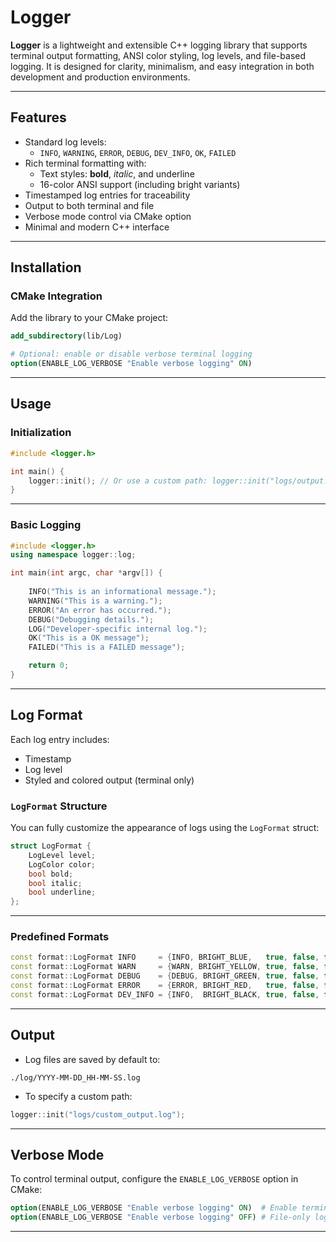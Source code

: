 # Logger

**Logger** is a lightweight and extensible C++ logging library that supports terminal output formatting, ANSI color styling, log levels, and file-based logging. It is designed for clarity, minimalism, and easy integration in both development and production environments.

---

## Features

- Standard log levels:
  - `INFO`, `WARNING`, `ERROR`, `DEBUG`, `DEV_INFO`, `OK`, `FAILED`
- Rich terminal formatting with:
  - Text styles: **bold**, *italic*, and underline
  - 16-color ANSI support (including bright variants)
- Timestamped log entries for traceability
- Output to both terminal and file
- Verbose mode control via CMake option
- Minimal and modern C++ interface

---

## Installation

### CMake Integration

Add the library to your CMake project:

```cmake
add_subdirectory(lib/Log)

# Optional: enable or disable verbose terminal logging
option(ENABLE_LOG_VERBOSE "Enable verbose logging" ON)
```

---

## Usage

### Initialization

```cpp
#include <logger.h>

int main() {
    logger::init(); // Or use a custom path: logger::init("logs/output.log");
}
```

---

### Basic Logging

```cpp
#include <logger.h>
using namespace logger::log;

int main(int argc, char *argv[]) {
	
	INFO("This is an informational message.");
	WARNING("This is a warning.");
	ERROR("An error has occurred.");
	DEBUG("Debugging details.");
	LOG("Developer-specific internal log.");
	OK("This is a OK message");
	FAILED("This is a FAILED message");

	return 0;
}	
```

---

## Log Format

Each log entry includes:

- Timestamp
- Log level
- Styled and colored output (terminal only)

### `LogFormat` Structure

You can fully customize the appearance of logs using the `LogFormat` struct:

```cpp
struct LogFormat {
    LogLevel level;
    LogColor color;
    bool bold;
    bool italic;
    bool underline;
};
```

---

### Predefined Formats

```cpp
const format::LogFormat INFO     = {INFO, BRIGHT_BLUE,   true, false, false};
const format::LogFormat WARN     = {WARN, BRIGHT_YELLOW, true, false, false};
const format::LogFormat DEBUG    = {DEBUG, BRIGHT_GREEN, true, false, false};
const format::LogFormat ERROR    = {ERROR, BRIGHT_RED,   true, false, false};
const format::LogFormat DEV_INFO = {INFO,  BRIGHT_BLACK, true, false, false};
```

---

## Output

- Log files are saved by default to:

```
./log/YYYY-MM-DD_HH-MM-SS.log
```

- To specify a custom path:

```cpp
logger::init("logs/custom_output.log");
```

---

## Verbose Mode

To control terminal output, configure the `ENABLE_LOG_VERBOSE` option in CMake:

```cmake
option(ENABLE_LOG_VERBOSE "Enable verbose logging" ON)  # Enable terminal + file logging
option(ENABLE_LOG_VERBOSE "Enable verbose logging" OFF) # File-only logging
```

---
